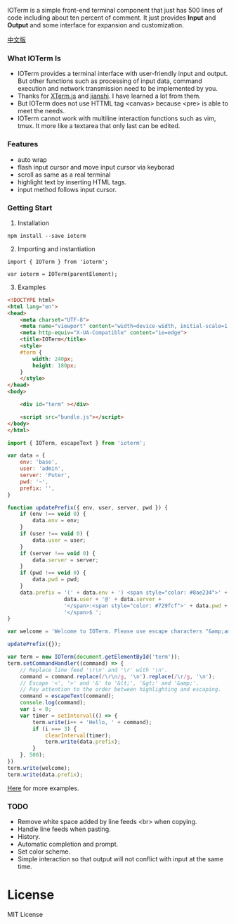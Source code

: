 IOTerm is a simple front-end terminal component that just has 500 lines of code including about ten percent of comment. It just provides <b>Input</b> and <b>Output</b> and some interface for expansion and customization.

[中文版](https://github.com/kaiopen/IOTerm/blob/master/README.md)

### What IOTerm Is
* IOTerm provides a terminal interface with user-friendly input and output. But other functions such as processing of input data, command execution and network transmission need to be implemented by you.
* Thanks for [XTerm.js](https://github.com/xtermjs/xterm.js) and [jianshi](https://github.com/moyuer1992/-jianshi). I have learned a lot from them.
* But IOTerm does not use HTTML tag &lt;canvas&gt; because &lt;pre&gt; is able to meet the needs.
* IOTerm cannot work with multiline interaction functions such as vim, tmux. It more like a textarea that only last can be edited.

### Features
* auto wrap
* flash input cursor and move input cursor via keyborad
* scroll as same as a real terminal
* highlight text by inserting HTML tags.
* input method follows input cursor.

### Getting Start
1. Installation
```
npm install --save ioterm
```

2. Importing and instantiation
```
import { IOTerm } from 'ioterm';

var ioterm = IOTerm(parentElement);

```

3. Examples
``` html
<!DOCTYPE html>
<html lang="en">
<head>
    <meta charset="UTF-8">
    <meta name="viewport" content="width=device-width, initial-scale=1.0">
    <meta http-equiv="X-UA-Compatible" content="ie=edge">
    <title>IOTerm</title>
    <style>
    #term {
        width: 240px;
        height: 180px;
    }
    </style>
</head>
<body>

    <div id="term" ></div>

    <script src="bundle.js"></script>
</body>
</html>
```

``` javascript
import { IOTerm, escapeText } from 'ioterm';

var data = {
    env: 'base',
    user: 'admin',
    server: 'Puter',
    pwd: '~',
    prefix: '',
}

function updatePrefix({ env, user, server, pwd }) {
    if (env !== void 0) {
        data.env = env;
    }
    if (user !== void 0) {
        data.user = user;
    }
    if (server !== void 0) {
        data.server = server;
    }
    if (pwd !== void 0) {
        data.pwd = pwd;
    }
    data.prefix = '(' + data.env + ') <span style="color: #8ae234">' +
                  data.user + '@' + data.server +
                  '</span>:<span style="color: #729fcf">' + data.pwd +
                  '</span>$ ';
}

var welcome = 'Welcome to IOTerm. Please use escape characters "&amp;amp;", "&amp;lt;" and "&amp;gt;" instead of "&amp;", "&lt;" and "&gt;", if an ampersand, less-than sign or greater-than sign is needed to be shown. <span style="color: red">HTML tag &lt;span&gt; can be used for special style.</span> If a newline is wanted, please add line feed "\\n" rather than "\\r\\n" or HTML tag &lt;br&gt;.\n';

updatePrefix({});

var term = new IOTerm(document.getElementById('term'));
term.setCommandHandler((command) => {
    // Replace line feed '\r\n' and '\r' with '\n'.
    command = command.replace(/\r\n/g, '\n').replace(/\r/g, '\n');
    // Escape '<', '>' and '&' to '&lt;', '&gt;' and '&amp;'.
    // Pay attention to the order between highlighting and escaping.
    command = escapeText(command);
    console.log(command);
    var i = 0;
    var timer = setInterval(() => {
        term.write(i++ + 'Hello, ' + command);
        if (i === 3) {
            clearInterval(timer);
            term.write(data.prefix);
        }
    }, 500);
})
term.write(welcome);
term.write(data.prefix);

```

[Here](https://github.com/kaiopen/IOTerm/tree/master/demo) for more examples.

### TODO
* Remove white space added by line feeds &lt;br&gt; when copying.
* Handle line feeds when pasting.
* History.
* Automatic completion and prompt.
* Set color scheme.
* Simple interaction so that output will not conflict with input at the same time.

# License
MIT License